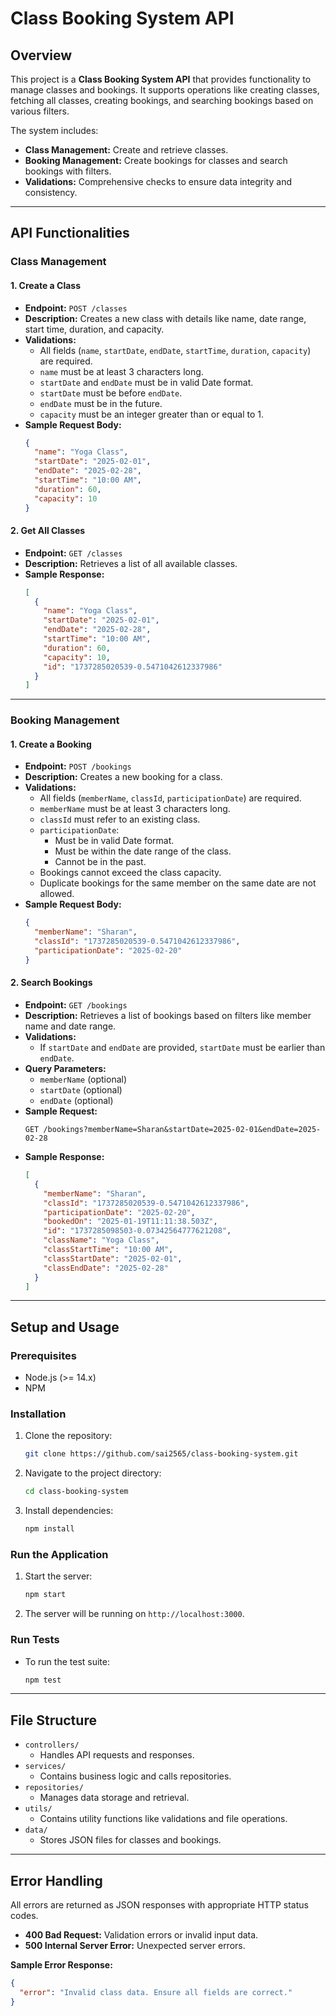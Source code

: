 # Class Booking System API

## **Overview**
This project is a **Class Booking System API** that provides functionality to manage classes and bookings. It supports operations like creating classes, fetching all classes, creating bookings, and searching bookings based on various filters.

The system includes:
- **Class Management:** Create and retrieve classes.
- **Booking Management:** Create bookings for classes and search bookings with filters.
- **Validations:** Comprehensive checks to ensure data integrity and consistency.

---

## **API Functionalities**

### **Class Management**

#### 1. **Create a Class**
- **Endpoint:** `POST /classes`
- **Description:** Creates a new class with details like name, date range, start time, duration, and capacity.
- **Validations:**
  - All fields (`name`, `startDate`, `endDate`, `startTime`, `duration`, `capacity`) are required.
  - `name` must be at least 3 characters long.
  - `startDate` and `endDate` must be in valid Date format.
  - `startDate` must be before `endDate`.
  - `endDate` must be in the future.
  - `capacity` must be an integer greater than or equal to 1.
- **Sample Request Body:**
  ```json
  {
    "name": "Yoga Class",
    "startDate": "2025-02-01",
    "endDate": "2025-02-28",
    "startTime": "10:00 AM",
    "duration": 60,
    "capacity": 10
  }
  ```

#### 2. **Get All Classes**
- **Endpoint:** `GET /classes`
- **Description:** Retrieves a list of all available classes.
- **Sample Response:**
  ```json
  [
    {
      "name": "Yoga Class",
      "startDate": "2025-02-01",
      "endDate": "2025-02-28",
      "startTime": "10:00 AM",
      "duration": 60,
      "capacity": 10,
      "id": "1737285020539-0.5471042612337986"
    }
  ]
  ```

---

### **Booking Management**

#### 1. **Create a Booking**
- **Endpoint:** `POST /bookings`
- **Description:** Creates a new booking for a class.
- **Validations:**
  - All fields (`memberName`, `classId`, `participationDate`) are required.
  - `memberName` must be at least 3 characters long.
  - `classId` must refer to an existing class.
  - `participationDate`:
    - Must be in valid Date format.
    - Must be within the date range of the class.
    - Cannot be in the past.
  - Bookings cannot exceed the class capacity.
  - Duplicate bookings for the same member on the same date are not allowed.
- **Sample Request Body:**
  ```json
  {
    "memberName": "Sharan",
    "classId": "1737285020539-0.5471042612337986",
    "participationDate": "2025-02-20"
  }
  ```

#### 2. **Search Bookings**
- **Endpoint:** `GET /bookings`
- **Description:** Retrieves a list of bookings based on filters like member name and date range.
- **Validations:**
  - If `startDate` and `endDate` are provided, `startDate` must be earlier than `endDate`.
- **Query Parameters:**
  - `memberName` (optional)
  - `startDate` (optional)
  - `endDate` (optional)
- **Sample Request:**
  ```
  GET /bookings?memberName=Sharan&startDate=2025-02-01&endDate=2025-02-28
  ```
- **Sample Response:**
  ```json
  [
    {
      "memberName": "Sharan",
      "classId": "1737285020539-0.5471042612337986",
      "participationDate": "2025-02-20",
      "bookedOn": "2025-01-19T11:11:38.503Z",
      "id": "1737285098503-0.07342564777621208",
      "className": "Yoga Class",
      "classStartTime": "10:00 AM",
      "classStartDate": "2025-02-01",
      "classEndDate": "2025-02-28"
    }
  ]
  ```

---

## **Setup and Usage**

### **Prerequisites**
- Node.js (>= 14.x)
- NPM

### **Installation**
1. Clone the repository:
   ```bash
   git clone https://github.com/sai2565/class-booking-system.git
   ```
2. Navigate to the project directory:
   ```bash
   cd class-booking-system
   ```
3. Install dependencies:
   ```bash
   npm install
   ```

### **Run the Application**
1. Start the server:
   ```bash
   npm start
   ```
2. The server will be running on `http://localhost:3000`.

### **Run Tests**
- To run the test suite:
  ```bash
  npm test
  ```

---

## **File Structure**
- `controllers/`
  - Handles API requests and responses.
- `services/`
  - Contains business logic and calls repositories.
- `repositories/`
  - Manages data storage and retrieval.
- `utils/`
  - Contains utility functions like validations and file operations.
- `data/`
  - Stores JSON files for classes and bookings.

---

## **Error Handling**
All errors are returned as JSON responses with appropriate HTTP status codes.
- **400 Bad Request:** Validation errors or invalid input data.
- **500 Internal Server Error:** Unexpected server errors.

**Sample Error Response:**
```json
{
  "error": "Invalid class data. Ensure all fields are correct."
}
```